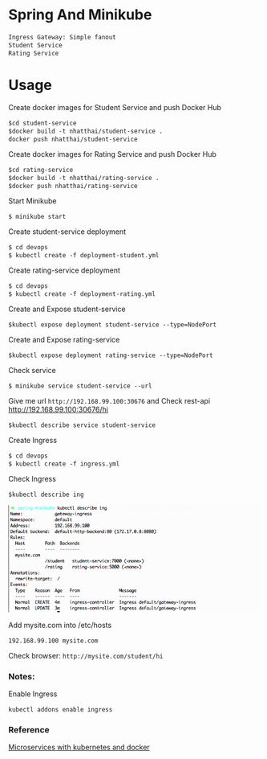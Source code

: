 # Spring And Minikube
    Ingress Gateway: Simple fanout
    Student Service
    Rating Service


# Usage

Create docker images for Student Service and push Docker Hub
```
$cd student-service
$docker build -t nhatthai/student-service .
docker push nhatthai/student-service
```

Create docker images for Rating Service and push Docker Hub
```
$cd rating-service
$docker build -t nhatthai/rating-service .
$docker push nhatthai/rating-service
```

Start Minikube
```
$ minikube start
```


Create student-service deployment
```
$ cd devops
$ kubectl create -f deployment-student.yml
```


Create rating-service deployment
```
$ cd devops
$ kubectl create -f deployment-rating.yml
```


Create and Expose student-service
```
$kubectl expose deployment student-service --type=NodePort
```


Create and Expose rating-service
```
$kubectl expose deployment rating-service --type=NodePort
```


Check service
```
$ minikube service student-service --url
```
Give me url `http://192.168.99.100:30676` and Check rest-api http://192.168.99.100:30676/hi

```
$kubectl describe service student-service
```


Create Ingress
```
$ cd devops
$ kubectl create -f ingress.yml
```


Check Ingress
```
$kubectl describe ing
```
![Ingress](https://github.com/nhatthai/spring-minikube/blob/master/images/status-ingress.png "Ingress")

Add mysite.com into /etc/hosts
```
192.168.99.100 mysite.com
```
Check browser: `http://mysite.com/student/hi`


### Notes:
Enable Ingress
```
kubectl addons enable ingress
```

### Reference
[Microservices with kubernetes and docker](https://piotrminkowski.wordpress.com/2017/03/31/microservices-with-kubernetes-and-docker/)

